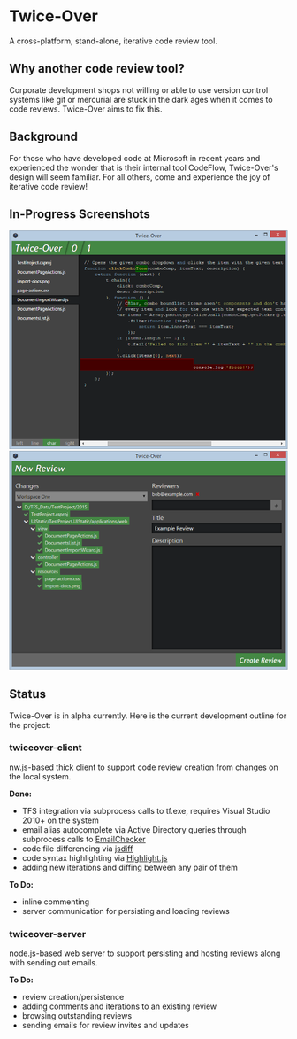 # Twice-Over
A cross-platform, stand-alone, iterative code review tool.

## Why another code review tool?
Corporate development shops not willing or able to use version control systems like git or mercurial are stuck in the dark ages when it comes to code reviews. Twice-Over aims to fix this.

## Background
For those who have developed code at Microsoft in recent years and experienced the wonder that is their internal tool CodeFlow, Twice-Over's design will seem familiar. For all others, come and experience the joy of iterative code review!

## In-Progress Screenshots

![Review Main Area](media/review-main.png)
![New Review](media/new-review.png)

## Status

Twice-Over is in alpha currently. Here is the current development outline for the project:
### twiceover-client
nw.js-based thick client to support code review creation from changes on the local system.

**Done:**
- TFS integration via subprocess calls to tf.exe, requires Visual Studio 2010+ on the system
- email alias autocomplete via Active Directory queries through subprocess calls to  [EmailChecker](https://github.com/Coldarn/twiceover-emailchecker)
- code file differencing via [jsdiff](https://github.com/kpdecker/jsdiff)
- code syntax highlighting via [Highlight.js](https://github.com/isagalaev/highlight.js)
- adding new iterations and diffing between any pair of them

**To Do:**
- inline commenting
- server communication for persisting and loading reviews

### twiceover-server
node.js-based web server to support persisting and hosting reviews along with sending out emails.

**To Do:**
- review creation/persistence
- adding comments and iterations to an existing review
- browsing outstanding reviews
- sending emails for review invites and updates
